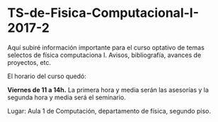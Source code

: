 # TS-de-Fisica-Computacional-I-2017-2
Aquí subiré información importante para el curso optativo de temas selectos de física computaciona I. Avisos, bibliografía, avances de proyectos, etc. 


El horario del curso quedó: 

**Viernes de 11 a 14h.** La primera hora y media serán las asesorías y la segunda hora y media será el seminario. 

Lugar: Aula 1 de Computación, departamento de física, segundo piso. 
